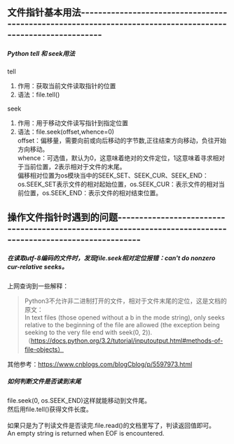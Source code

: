 ## 文件指针基本用法-----------------------------------------------------------------------------------------------------------
##### Python tell 和 seek用法
tell
1. 作用：获取当前文件读取指针的位置
2. 语法：file.tell()

seek
1. 作用：用于移动文件读写指针到指定位置
2. 语法：file.seek(offset,whence=0)<br/>
offset：偏移量，需要向前或向后移动的字节数,正往结束方向移动，负往开始方向移动。<br/>
whence：可选值，默认为0，这意味着绝对的文件定位，1这意味着寻求相对于当前位置，2表示相对于文件的末尾。<br/>
偏移相对位置为os模块当中的SEEK_SET、SEEK_CUR、SEEK_END：<br/>
os.SEEK_SET表示文件的相对起始位置，os.SEEK_CUR：表示文件的相对当前位置，os.SEEK_END：表示文件的相对结束位置。

## 操作文件指针时遇到的问题-----------------------------------------------------------------------------------------------------------
##### 在读取utf-8编码的文件时，发现file.seek相对定位报错：can't do nonzero cur-relative seeks。

上网查询到一些解释：
> Python3不允许非二进制打开的文件，相对于文件末尾的定位，这是文档的原文：<br/>
> In text files (those opened without a b in the mode 
> string), only seeks relative to the beginning of the file are allowed 
> (the exception being seeking to the very file end with seek(0, 2)).<br/>
> （https://docs.python.org/3.2/tutorial/inputoutput.html#methods-of-file-objects）

其他参考：https://www.cnblogs.com/blogCblog/p/5597973.html

##### 如何判断文件是否读到末尾

file.seek(0, os.SEEK_END)这样就能移动到文件尾。<br/>
然后用file.tell()获得文件长度。<br/>
<br/>
如果只是为了判读文件是否读完.file.read()的文档里写了，判读返回值即可。<br/>
An empty string is returned when EOF is encountered.<br/>
